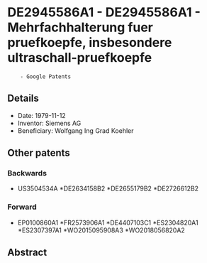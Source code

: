 # DE2945586A1 - DE2945586A1 - Mehrfachhalterung fuer pruefkoepfe, insbesondere ultraschall-pruefkoepfe 
        - Google Patents

## Details

* Date: 1979-11-12
* Inventor: Siemens AG
* Beneficiary: Wolfgang Ing Grad Koehler
## Other patents

### Backwards
 * US3504534A
 *DE2634158B2
 *DE2655179B2
 *DE2726612B2
### Forward
 * EP0100860A1
 *FR2573906A1
 *DE4407103C1
 *ES2304820A1
 *ES2307397A1
 *WO2015095908A3
 *WO2018056820A2
## Abstract

